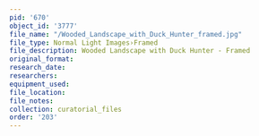 ```yaml
---
pid: '670'
object_id: '3777'
file_name: "/Wooded_Landscape_with_Duck_Hunter_framed.jpg"
file_type: Normal Light Images›Framed
file_description: Wooded Landscape with Duck Hunter - Framed
original_format:
research_date:
researchers:
equipment_used:
file_location:
file_notes:
collection: curatorial_files
order: '203'
---
```

